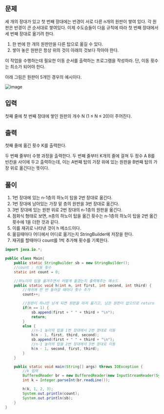 ## 문제
세 개의 장대가 있고 첫 번째 장대에는 반경이 서로 다른 n개의 원판이 쌓여 있다. 각 원판은 반경이 큰 순서대로 쌓여있다. 이제 수도승들이 다음 규칙에 따라 첫 번째 장대에서 세 번째 장대로 옮기려 한다.

1. 한 번에 한 개의 원판만을 다른 탑으로 옮길 수 있다.
2. 쌓아 놓은 원판은 항상 위의 것이 아래의 것보다 작아야 한다.

이 작업을 수행하는데 필요한 이동 순서를 출력하는 프로그램을 작성하라. 단, 이동 횟수는 최소가 되어야 한다.

아래 그림은 원판이 5개인 경우의 예시이다.

![image](https://user-images.githubusercontent.com/39729721/122645775-03244280-d157-11eb-8c22-4b7410c74cda.png)

## 입력
첫째 줄에 첫 번째 장대에 쌓인 원판의 개수 N (1 ≤ N ≤ 20)이 주어진다.

## 출력
첫째 줄에 옮긴 횟수 K를 출력한다.

두 번째 줄부터 수행 과정을 출력한다. 두 번째 줄부터 K개의 줄에 걸쳐 두 정수 A B를 빈칸을 사이에 두고 출력하는데, 이는 A번째 탑의 가장 위에 있는 원판을 B번째 탑의 가장 위로 옮긴다는 뜻이다.

## 풀이
1. 1번 장대에 있는 n-1층의 하노이 탑을 2번 장대로 옮긴다.
2. 1번 장대에 남아있는 가장 밑 층의 원판을 3번 장대로 옮긴다.
3. 3번 장대에 있는 원판 위로 2번 장대의 n-1층의 원판을 옮긴다.
4. 점화식 형태로 보면, n층의 하노이 탑을 옮긴 횟수는 n-1층의 하노이 탑을 2번 옮긴 횟수에 1을 더한 것과 같다.
5. 이를 재귀로 나타낸 것이 h 메소드이다.
6. 옮길때마다 어디에서 어디로 옮기는지 StringBuilder에 저장을 한다.
7. 재귀를 할때마다 count를 1씩 추가해 횟수를 기록한다.

```java
import java.io.*;

public class Main{
    public static StringBuilder sb = new StringBuilder();
    //count : 이동 횟수
    static int count = 0;

    //하노이의 탑을 옮겨주면서 어떻게 옮겼는지 출력해주는 메소드
    public static void h(int n, int first, int second, int third) {
        //재귀에 한 번 들어갈 때마다 횟수 추가
        count++;

        //원판이 하나만 남게 되면 원판을 마저 옮기고, 남은 원판이 없으므로 return
        if(n == 1) {
            sb.append(first + " " + third + "\n");
            return;
        }
        else {
            //n-1 높이의 탑을 1번 장대에서 2번 장대로 이동
            h(n - 1, first, third, second);
            sb.append(first + " " + third + "\n");
            //n-1 높이의 탑을 2번 장대에서 3번 장대로 이동
            h(n - 1, second, first, third);
        }
    }

    public static void main(String[] args) throws IOException {
        //k 입력
        BufferedReader br = new BufferedReader(new InputStreamReader(System.in));
        int k = Integer.parseInt(br.readLine());

        h(k, 1, 2, 3);
        System.out.println(count);
        System.out.println(sb);
    }
}
```
